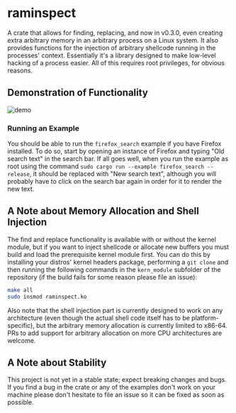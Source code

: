 # raminspect

A crate that allows for finding, replacing, and now in v0.3.0, even creating extra arbitrary memory in an arbitrary process on a Linux system. It also provides functions for the injection of arbitrary shellcode running in the processes' context. Essentially it's a library designed to make low-level hacking of a process easier. All of this requires root privileges, for obvious reasons.

## Demonstration of Functionality

![demo](https://github.com/PhilosophicalProgrammer/raminspect/assets/79514573/7c55e611-93ff-47cc-8a72-a00840991270)

### Running an Example

You should be able to run the `firefox_search` example if you have Firefox installed. To do so, start by opening an instance of Firefox and typing "Old search text" in the search bar. If all goes well, when you run the example as root using the command `sudo cargo run --example firefox_search --release`, it should be replaced with "New search text", although you will probably have to click on the search bar again in order for it to render the new text.

## A Note about Memory Allocation and Shell Injection

The find and replace functionality is available with or without the kernel module, but if you want to inject shellcode or allocate new buffers you must build and load the prerequisite kernel module first. You can do this by installing your distros' kernel headers package, performing a `git clone` and then running the following commands in the `kern_module` subfolder of the repository (if the build fails for some reason please file an issue):

```bash
make all
sudo insmod raminspect.ko
```

Also note that the shell injection part is currently designed to work on any architecture (even though the actual shell code itself has to be platform-specific), but the arbitrary memory allocation is currently limited to x86-64. PRs to add support for arbitrary allocation on more CPU architectures are welcome.

## A Note about Stability

This project is not yet in a stable state; expect breaking changes and bugs. If you find a bug in the crate or any of the examples don't work on your machine please don't hesitate to file an issue so it can be fixed as soon as possible.
